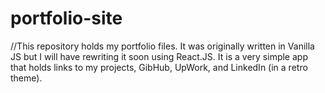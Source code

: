 # portfolio-site

//This repository holds my portfolio files. It was originally written in Vanilla JS but I will have rewriting it soon using React.JS.
It is a very simple app that holds links to my projects, GibHub, UpWork, and LinkedIn (in a retro theme). 
